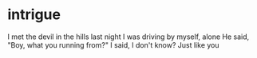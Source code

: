 # intrigue
I met the devil in the hills last night
I was driving by myself, alone
He said, "Boy, what you running from?"
I said, I don't know?
Just like you
